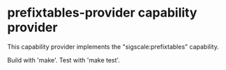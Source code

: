 # prefixtables-provider capability provider

This capability provider 
implements the "sigscale:prefixtables" capability.

Build with 'make'. Test with 'make test'.

